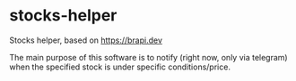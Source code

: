 # stocks-helper
Stocks helper, based on https://brapi.dev


The main purpose of this software is to notify (right now, only via telegram) when the specified stock is under specific conditions/price.

